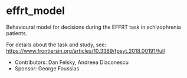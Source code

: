 # effrt_model
Behavioural model for decisions during the EFFRT task in schizophrenia patients. 

For details about the task and study, see: https://www.frontiersin.org/articles/10.3389/fpsyt.2018.00191/full

- Contributors: Dan Felsky, Andreea Diaconescu
- Sponsor: George Foussias
